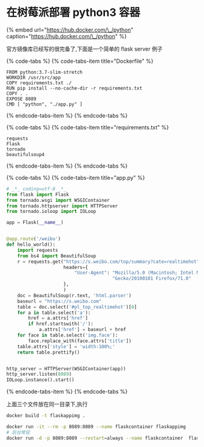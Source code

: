 # 在树莓派部署 python3 容器



{% embed url="https://hub.docker.com/\_/python" caption="https://hub.docker.com/\_/python" %}

官方镜像库已经写的很完备了,下面是一个简单的 flask server 例子

{% code-tabs %}
{% code-tabs-item title="Dockerfile" %}
```text
FROM python:3.7-slim-stretch
WORKDIR /usr/src/app
COPY requirements.txt ./
RUN pip install --no-cache-dir -r requirements.txt
COPY . .
EXPOSE 8089
CMD [ "python", "./app.py" ]
```
{% endcode-tabs-item %}
{% endcode-tabs %}

{% code-tabs %}
{% code-tabs-item title="requirements.txt" %}
```text
requests
Flask
tornado
beautifulsoup4
```
{% endcode-tabs-item %}
{% endcode-tabs %}

{% code-tabs %}
{% code-tabs-item title="app.py" %}
```python
# _*_ coding=utf-8 _*_
from flask import Flask
from tornado.wsgi import WSGIContainer
from tornado.httpserver import HTTPServer
from tornado.ioloop import IOLoop

app = Flask(__name__)


@app.route('/weibo')
def hello_world():
    import requests
    from bs4 import BeautifulSoup
    r = requests.get("https://s.weibo.com/top/summary?cate=realtimehot",
                     headers={
                         "User-Agent": "Mozilla/5.0 (Macintosh; Intel Mac OS X 10.15; rv:71.0) "
                                       "Gecko/20100101 Firefox/71.0"
                     },
                     )
    doc = BeautifulSoup(r.text, 'html.parser')
    baseurl = "https://s.weibo.com"
    table = doc.select('#pl_top_realtimehot')[0]
    for a in table.select('a'):
        href = a.attrs['href']
        if href.startswith('/'):
            a.attrs['href'] = baseurl + href
    for face in table.select('img.face'):
        face.replace_with(face.attrs['title'])
    table.attrs['style'] = 'width:100%;'
    return table.prettify()


http_server = HTTPServer(WSGIContainer(app))
http_server.listen(8089)
IOLoop.instance().start()
```
{% endcode-tabs-item %}
{% endcode-tabs %}

上面三个文件放在同一目录下,执行

```bash
docker build -t flaskappimg .

docker run -it --rm -p 8089:8089 --name flaskcontainer flaskappimg 
# 后台常驻
docker run -d -p 8089:8089 --restart=always --name flaskcontainer  flaskappimg
```


